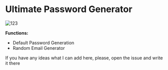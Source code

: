 # Ultimate Password Generator

![123](https://user-images.githubusercontent.com/73064979/185788054-214356bf-c505-477f-a120-9f37df7fcec3.png)

**Functions:**

* Default Password Generation
* Random Email Generator

If you have any ideas what I can add here, please, open the issue and write it there
